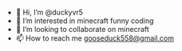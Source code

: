 - 👋 Hi, I’m @duckyvr5
- 👀 I’m interested in minecraft funny coding
- 💞️ I’m looking to collaborate on minecraft
- 📫 How to reach me gooseduck558@gmail.com


<!---
duckyvr5/duckyvr5 is a ✨ special ✨ repository because its `README.md` (this file) appears on your GitHub profile.
You can click the Preview link to take a look at your changes.
--->
